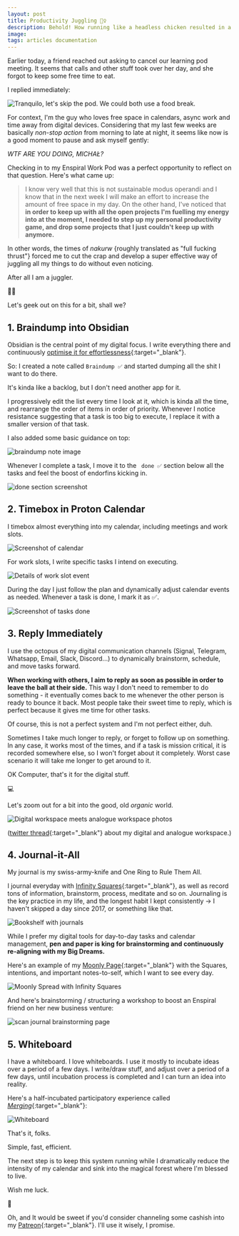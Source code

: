 ```yaml
---
layout: post
title: Productivity Juggling 🤹‍♀️
description: Behold! How running like a headless chicken resulted in a perfect productivity system.
image: 
tags: articles documentation
---
```


Earlier today, a friend reached out asking to cancel our learning pod meeting. It seems that calls and other stuff took over her day, and she forgot to keep some free time to eat. 

I replied immediately:

![Tranquilo, let's skip the pod. We could both use a food break.](/assets/no-breaks.jpg)

For context, I'm the guy who loves free space in calendars, async work and time away from digital devices. Considering that my last few weeks are basically *non-stop action* from morning to late at night, it seems like now is a good moment to pause and ask myself gently: 

*WTF ARE YOU DOING, MICHAŁ?*

Checking in to my Enspiral Work Pod was a perfect opportunity to reflect on that question. Here's what came up:

> I know very well that this is not sustainable modus operandi and I know that in the next week I will make an effort to increase the amount of free space in my day. On the other hand, I've noticed that **in order to keep up with all the open projects I'm fuelling my energy into at the moment, I needed to step up my personal productivity game, and drop some projects that I just couldn't keep up with anymore.** 

In other words, the times of *nakurw* {roughly translated as "full fucking thrust"} forced me to cut the crap and develop a super effective way of juggling all my things to do without even noticing.

After all I am a juggler.

🤹‍♀️ 

Let's geek out on this for a bit, shall we?

## 1. Braindump into Obsidian

Obsidian is the central point of my digital focus. I write everything there and continuously [optimise it for effortlessness](/personal-website-flow){:target="_blank"}. 

So: I created a note called ```Braindump ✅``` and started dumping all the shit I want to do there.

It's kinda like a backlog, but I don't need another app for it.

I progressively edit the list every time I look at it, which is kinda all the time, and rearrange the order of items in order of priority. Whenever I notice resistance suggesting that a task is too big to execute, I replace it with a smaller version of that task.

I also added some basic guidance on top:

![braindump note image](/assets/braindump-note.jpg)

Whenever I complete a task, I move it to the ``  done ✅ `` section below all the tasks and feel the boost of endorfins kicking in.

![done section screenshot](/assets/braindump-done.jpg)

## 2. Timebox in Proton Calendar

I timebox almost everything into my calendar, including meetings and work slots.

![Screenshot of calendar](/assets/calendar-full.jpg)

For work slots, I write specific tasks I intend on executing.

![Details of work slot event](/assets/calendar-details.jpg)

During the day I just follow the plan and dynamically adjust calendar events as needed. Whenever a task is done, I mark it as ✅.

![Screenshot of tasks done](/assets/calendar-done.jpg)

## 3. Reply Immediately

I use the octopus of my digital communication channels (Signal, Telegram, Whatsapp, Email, Slack, Discord...) to dynamically brainstorm, schedule, and move tasks forward. 

**When working with others, I aim to reply as soon as possible in order to leave the ball at their side.** This way I don't need to remember to do something - it eventually comes back to me whenever the other person is ready to bounce it back. Most people take their sweet time to reply, which is perfect because it gives me time for other tasks.

Of course, this is not a perfect system and I'm not perfect either, duh. 

Sometimes I take much longer to reply, or forget to follow up on something. In any case, it works most of the times, and if a task is mission critical, it is recorded somewhere else, so I won't forget about it completely. Worst case scenario it will take me longer to get around to it.

OK Computer, that's it for the digital stuff.

💻

Let's zoom out for a bit into the good, old *organic* world.

![Digital workspace meets analogue workspace photos](/assets/workspace-analogue-digital.jpg)

([twitter thread](https://twitter.com/michalkorzonek/status/1511726656225951749?s=20&t=JFqgepDm9tEie5q5p67bIA){:target="_blank"} about my digital and analogue workspace.)

## 4. Journal-it-All

My journal is my swiss-army-knife and One Ring to Rule Them All. 

I journal everyday with [Infinity Squares](https://infinitysquares.xyz){:target="_blank"}, as well as record tons of information, brainstorm, process, meditate and so on. Journaling is the key practice in my life, and the longest habit I kept consistently -> I haven't skipped a day since 2017, or something like that.

![Bookshelf with journals](/assets/journal-shelf.jpg)

While I prefer my digital tools for day-to-day tasks and calendar management, **pen and paper is king for brainstorming and continuously re-aligning with my Big Dreams.**

Here's an example of my [Moonly Page](https://journalsmarter.com/new-moon-journaling){:target="_blank"} with the Squares, intentions, and important notes-to-self, which I want to see every day.

![Moonly Spread with Infinity Squares](/assets/moonly-squares-forest.jpg)

And here's brainstorming / structuring a workshop to boost an Enspiral friend on her new business venture:

![scan journal brainstorming page](/assets/journal-an-boost.jpg)

## 5. Whiteboard

I have a whiteboard. I love whiteboards. I use it mostly to incubate ideas over a period of a few days. I write/draw stuff, and adjust over a period of a few days, until incubation process is completed and I can turn an idea into reality.

Here's a half-incubated participatory experience called [*Merging*](/merging){:target="_blank"}:

![Whiteboard](/assets/whiteboard-merging.jpg)

That's it, folks.

Simple, fast, efficient.

The next step is to keep this system running while I dramatically reduce the intensity of my calendar and sink into the magical forest where I'm blessed to live.

Wish me luck.

🌳

Oh, and It would be sweet if you'd consider channeling some cashish into my [Patreon](https://patreon.com/michalkorzonek){:target="_blank"}. I'll use it wisely, I promise.